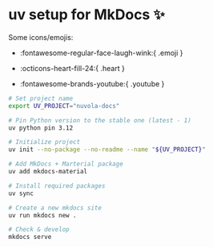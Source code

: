 # uv setup for MkDocs :sparkles:

Some icons/emojis:

- :fontawesome-regular-face-laugh-wink:{ .emoji }

- :octicons-heart-fill-24:{ .heart }

- :fontawesome-brands-youtube:{ .youtube }

```sh
# Set project name
export UV_PROJECT="nuvola-docs"

# Pin Python version to the stable one (latest - 1)
uv python pin 3.12

# Initialize project
uv init --no-package --no-readme --name "${UV_PROJECT}"

# Add MkDocs + Marterial package
uv add mkdocs-material

# Install required packages
uv sync

# Create a new mkdocs site
uv run mkdocs new .

# Check & develop
mkdocs serve

```
